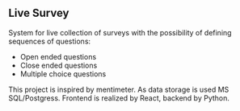 ## Live Survey
System for live collection of surveys with the possibility of defining sequences of questions:
- Open ended questions
- Close ended questions
- Multiple choice questions

This project is inspired by mentimeter. As data storage is used MS SQL/Postgress. Frontend is realized by React, backend by Python.
